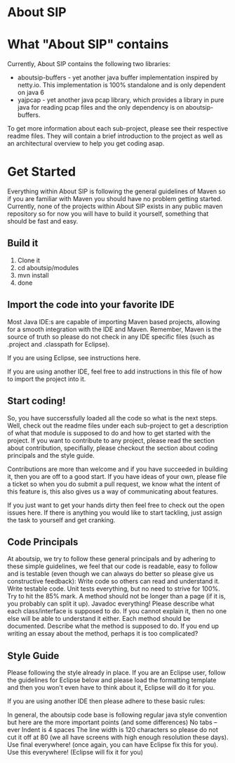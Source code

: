 # About SIP


# What "About SIP" contains

Currently, About SIP contains the following two libraries:

* aboutsip-buffers - yet another java buffer implementation inspired by netty.io. This implementation is 100% standalone and is only dependent on java 6
* yajpcap - yet another java pcap library, which provides a library in pure java for reading pcap files and the only dependency is on aboutsip-buffers.

To get more information about each sub-project, please see their respective readme files.  They will contain a brief introduction to the project as well as an architectural overview to help you get coding asap.

# Get Started

Everything within About SIP is following the general guidelines of Maven so if you are familiar with Maven you should have no problem getting started. Currently, none of the projects within About SIP exists in any public maven repository so for now you will have to build it yourself, something that should be fast and easy.

## Build it

1. Clone it
1. cd aboutsip/modules
1. mvn install
1. done

## Import the code into your favorite IDE

Most Java IDE:s are capable of importing Maven based projects, allowing for a smooth integration with the IDE and Maven. Remember, Maven is the source of truth so please do not check in any IDE specific files (such as .project and .classpath for Eclipse).

If you are using Eclipse, see instructions here.

If you are using another IDE, feel free to add instructions in this file of how to import the project into it.

## Start coding!

So, you have succerssfully loaded all the code so what is the next steps. Well, check out the readme files under each sub-project to get a description of what that module is supposed to do and how to get started with the project. If you want to contribute to any project, please read the section about contribution, specifially, please checkout the section about coding principals and the style guide.



Contributions are more than welcome and if you have succeeded in building it, then you are off to a good start. If you have ideas of your own, please file a ticket so when you do submit a pull request, we know what the intent of this feature is, this also gives us a way of communicating about features.

If you just want to get your hands dirty then feel free to check out the open issues here. If there is anything you would like to start tackling, just assign the task to yourself and get cranking. 

## Code Principals

At aboutsip, we try to follow these general principals and by adhering to these simple guidelines, we feel that our code is readable, easy to follow and is testable (even though we can always do better so please give us constructive feedback):
Write code so others can read and understand it.
Write testable code.
Unit tests everything, but no need to strive for 100%. Try to hit the 85% mark.
A method should not be longer than a page (if it is, you probably can split it up).
Javadoc everything! 
Please describe what each class/interface is supposed to do. If you cannot explain it, then no one else will be able to understand it either.
Each method should be documented. Describe what the method is supposed to do. If you end up writing an essay about the method, perhaps it is too complicated? 


## Style Guide

Please following the style already in place. If you are an Eclipse user, follow the guidelines for Eclipse below and please load the formatting template and then you won't even have to think about it, Eclipse will do it for you.

If you are using another IDE then please adhere to these basic rules:

In general, the aboutsip code base is following regular java style convention but here are the more important points (and some differences)
No tabs – ever
Indent is 4 spaces
The line width is 120 characters so please do not cut it off at 80 (we all have screens with high enough resolution these days).
Use final everywhere! (once again, you can have Eclipse fix this for you).
Use this everywhere! (Eclipse will fix it for you)

